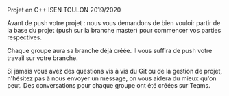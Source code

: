 Projet en C++ ISEN TOULON 2019/2020

Avant de push votre projet : nous vous demandons de bien vouloir partir de la base du projet (push sur la branche master) pour commencer vos parties respectives.

Chaque groupe aura sa branche déjà créée. Il vous suffira de push votre travail sur votre branche.

Si jamais vous avez des questions vis à vis du Git ou de la gestion de projet, n'hésitez pas à nous envoyer un message, on vous aidera du mieux qu'on peut.
Des conversations pour chaque groupe ont été créées sur Teams.

